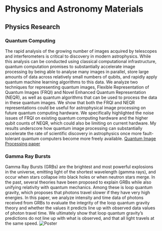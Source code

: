 # Physics and Astronomy Materials




## Physics Research

### Quantum Computing
The rapid analysis of the growing number of images acquired by telescopes and interferometers is
critical to discovery in modern astrophysics. While this analysis can be conducted using classical
computational infrastructure, quantum computation promises to substantially accelerate image processing
by being able to analyse many images in parallel, store large amounts of data across relatively small
numbers of qubits, and rapidly apply quantum machine learning algorithms to this data. We analyze two
techniques for representing quantum images, Flexible Representation of Quantum Images (FRQI) and
Novel Enhanced Quantum Representation (NEQR), as well as quantum algorithms that can be used to
process the data in these quantum images. We show that both the FRQI and NEQR representations could
be useful for astrophysical image processing on future quantum computing hardware. We specifically
highlighted the noise issues of FRQI on existing quantum computing hardware and the higher qubit
counts of NEQR, which could also be limiting on current hardware. My results underscore how quantum
image processing can substantially accelerate the rate of scientific discovery in astrophysics once more
fault-tolerant quantum computers become more freely available. 
[Quantum Image Processing paper](https://dylanz.one/quantum_image_processing_paper.pdf)


### Gamma Ray Bursts
Gamma Ray Bursts (GRBs) are the brightest and most powerful explosions in the universe, emitting light of the shortest wavelength (gamma rays), and occur when stars collapse into black holes or when neutron stars merge. In the past, several theories have been proposed to explain GRBs while also unifying relativity with quantum mechanics. Among these is loop quantum gravity, which proposes that photons travel slower if they have very high energies. In this paper, we analyze intensity and time data of photons received from GRBs to evaluate the integrity of the loop quantum gravity theory and whether the values it predicts line up with observed data values of photon travel time. We ultimately show that loop quantum gravity’s predictions do not line up with what is observed, and that all light travels at the same speed.
![Poster](https://dylanz.one/GRB_poster.png)



